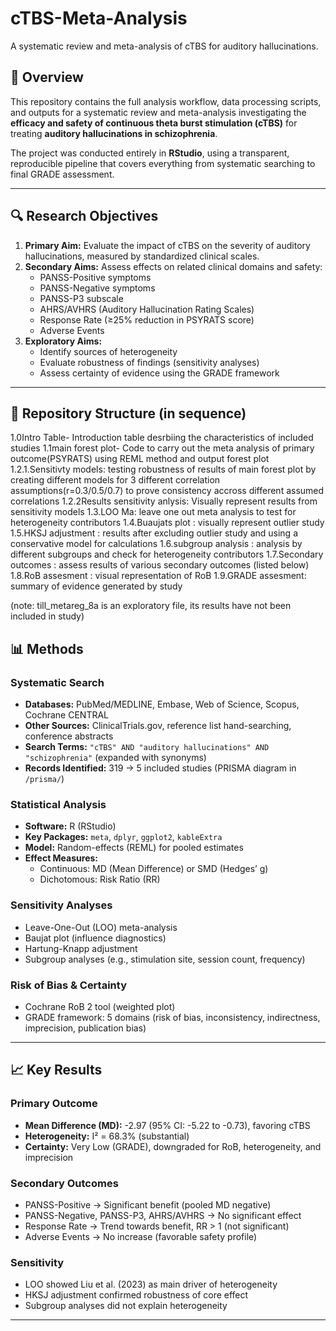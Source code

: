 # cTBS-Meta-Analysis
A systematic review and meta-analysis of cTBS for auditory hallucinations.



## 📖 Overview
This repository contains the full analysis workflow, data processing scripts, and outputs for a systematic review and meta-analysis investigating the **efficacy and safety of continuous theta burst stimulation (cTBS)** for treating **auditory hallucinations in schizophrenia**.  

The project was conducted entirely in **RStudio**, using a transparent, reproducible pipeline that covers everything from systematic searching to final GRADE assessment.  

---

## 🔍 Research Objectives
1. **Primary Aim:** Evaluate the impact of cTBS on the severity of auditory hallucinations, measured by standardized clinical scales.  
2. **Secondary Aims:** Assess effects on related clinical domains and safety:
   - PANSS-Positive symptoms
   - PANSS-Negative symptoms
   - PANSS-P3 subscale
   - AHRS/AVHRS (Auditory Hallucination Rating Scales)
   - Response Rate (≥25% reduction in PSYRATS score)
   - Adverse Events  
3. **Exploratory Aims:**  
   - Identify sources of heterogeneity  
   - Evaluate robustness of findings (sensitivity analyses)  
   - Assess certainty of evidence using the GRADE framework  

---

## 📂 Repository Structure (in sequence)
1.0Intro Table- Introduction table desrbiing the characteristics of included studies
1.1main forest plot- Code to carry out the meta analysis of primary outcome(PSYRATS) using REML method and output forest plot
1.2.1.Sensitivty models: testing robustness of results of main forest plot by creating different models for 3 different correlation assumptions(r=0.3/0.5/0.7) to prove consistency accross different assumed correlations
1.2.2Results sensitivity anlysis: Visually represent results from sensitivity models
1.3.LOO Ma: leave one out meta analysis to test for heterogeneity contributors
1.4.Buaujats plot : visually represent outlier study
1.5.HKSJ adjustment : results after excluding outlier study and using a conservative model for calculations
1.6.subgroup analysis : analysis by different subgroups and check for heterogeneity contributors
1.7.Secondary outcomes : assess results of various secondary outcomes (listed below)
1.8.RoB assesment : visual representation of RoB
1.9.GRADE assesment: summary of evidence generated by study 

(note: till_metareg_8a is an exploratory file, its results have not been included in study)


## 📊 Methods

### Systematic Search
- **Databases:** PubMed/MEDLINE, Embase, Web of Science, Scopus, Cochrane CENTRAL  
- **Other Sources:** ClinicalTrials.gov, reference list hand-searching, conference abstracts  
- **Search Terms:** `"cTBS" AND "auditory hallucinations" AND "schizophrenia"` (expanded with synonyms)  
- **Records Identified:** 319 → 5 included studies (PRISMA diagram in `/prisma/`)  

### Statistical Analysis
- **Software:** R (RStudio)  
- **Key Packages:** `meta`, `dplyr`, `ggplot2`, `kableExtra`  
- **Model:** Random-effects (REML) for pooled estimates  
- **Effect Measures:**  
  - Continuous: MD (Mean Difference) or SMD (Hedges’ g)  
  - Dichotomous: Risk Ratio (RR)  

### Sensitivity Analyses
- Leave-One-Out (LOO) meta-analysis  
- Baujat plot (influence diagnostics)  
- Hartung-Knapp adjustment  
- Subgroup analyses (e.g., stimulation site, session count, frequency)  

### Risk of Bias & Certainty
- Cochrane RoB 2 tool (weighted plot)  
- GRADE framework: 5 domains (risk of bias, inconsistency, indirectness, imprecision, publication bias)  

---

## 📈 Key Results

### Primary Outcome
- **Mean Difference (MD):** -2.97 (95% CI: -5.22 to -0.73), favoring cTBS  
- **Heterogeneity:** I² = 68.3% (substantial)  
- **Certainty:** Very Low (GRADE), downgraded for RoB, heterogeneity, and imprecision  

### Secondary Outcomes
- PANSS-Positive → Significant benefit (pooled MD negative)  
- PANSS-Negative, PANSS-P3, AHRS/AVHRS → No significant effect  
- Response Rate → Trend towards benefit, RR > 1 (not significant)  
- Adverse Events → No increase (favorable safety profile)  

### Sensitivity
- LOO showed Liu et al. (2023) as main driver of heterogeneity  
- HKSJ adjustment confirmed robustness of core effect  
- Subgroup analyses did not explain heterogeneity  

---

